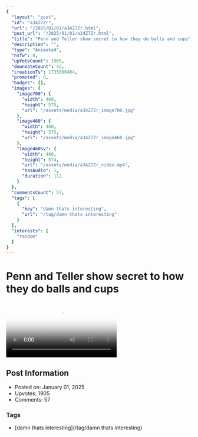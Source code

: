 ```yaml
---
{
  "layout": "post",
  "id": "a34Z7Zr",
  "url": "/2025/01/01/a34Z7Zr.html",
  "post_url": "/2025/01/01/a34Z7Zr.html",
  "title": "Penn and Teller show secret to how they do balls and cups",
  "description": "",
  "type": "Animated",
  "nsfw": 0,
  "upVoteCount": 1905,
  "downVoteCount": 42,
  "creationTs": 1735690404,
  "promoted": 0,
  "badges": [],
  "images": {
    "image700": {
      "width": 460,
      "height": 575,
      "url": "/assets/media/a34Z7Zr_image700.jpg"
    },
    "image460": {
      "width": 460,
      "height": 575,
      "url": "/assets/media/a34Z7Zr_image460.jpg"
    },
    "image460sv": {
      "width": 460,
      "height": 574,
      "url": "/assets/media/a34Z7Zr_video.mp4",
      "hasAudio": 1,
      "duration": 112
    }
  },
  "commentsCount": 57,
  "tags": [
    {
      "key": "damn thats interesting",
      "url": "/tag/damn-thats-interesting"
    }
  ],
  "interests": [
    "random"
  ]
}
---
```


# Penn and Teller show secret to how they do balls and cups

<video controls playsinline loop poster="/assets/media/a34Z7Zr_image460.jpg">
  <source src="/assets/media/a34Z7Zr_video.mp4" type="video/mp4">
  Your browser does not support the video tag.
</video>

## Post Information

- Posted on: January 01, 2025
- Upvotes: 1905
- Comments: 57

### Tags

- [damn thats interesting](/tag/damn thats interesting)
